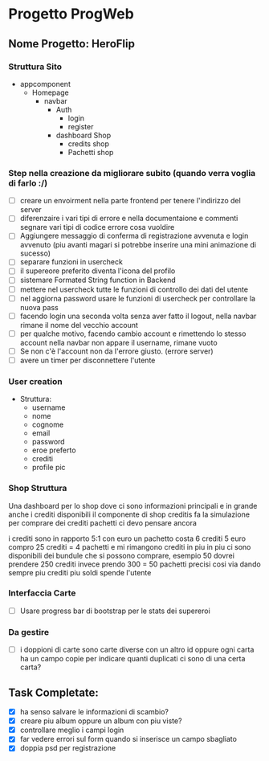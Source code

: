 # Progetto ProgWeb

## Nome Progetto: HeroFlip


### Struttura Sito

- appcomponent
  - Homepage
    - navbar
      - Auth
        - login
        - register
      - dashboard Shop
        - credits shop
        - Pachetti shop



### Step nella creazione da migliorare subito (quando verra voglia di farlo :/)
- [ ] creare un envoirment nella parte frontend per tenere l'indirizzo del server
- [ ] diferenzaire i vari tipi di errore e nella documentaione e commenti segnare vari tipi di codice errore cosa vuoldire
- [ ] Aggiungere messaggio di conferma di registrazione avvenuta e login avvenuto (piu avanti magari si potrebbe inserire una mini animazione di sucesso)
- [ ] separare funzioni in usercheck
- [ ] il supereore preferito diventa l'icona del profilo
- [ ] sistemare Formated String function in Backend
- [ ] mettere nel usercheck tutte le funzioni di controllo dei dati del utente
- [ ] nel aggiorna password usare le funzioni di usercheck per controllare la nuova pass
- [ ] facendo login una seconda volta senza aver fatto il logout, nella navbar rimane il nome del vecchio account 
- [ ] per qualche motivo, facendo cambio account e rimettendo lo stesso account nella navbar non appare il username, rimane vuoto
- [ ] Se non c'è l'account non da l'errore giusto. (errore server)
- [ ] avere un timer per disconnettere l'utente

### User creation 
- Struttura: 
  - username
  - nome
  - cognome
  - email
  - password
  - eroe preferto
  - crediti
  - profile pic



### Shop Struttura

Una dashboard per lo shop dove ci sono informazioni principali e in grande anche i crediti disponibili 
il componente di shop creditis fa la simulazione per comprare dei crediti 
pachetti ci devo pensare ancora 

i crediti sono in rapporto 5:1 con euro
un pachetto costa 6 crediti
5 euro compro 25 crediti = 4 pachetti e mi rimangono crediti in piu 
in piu ci sono disponibili dei bundule che si possono comprare, esempio 50 dovrei prendere 250 crediti invece prendo 300 = 50 pachetti precisi
cosi via dando sempre piu crediti piu soldi spende l'utente 



### Interfaccia Carte

- [ ] Usare progress bar di bootstrap per le stats dei supereroi




### Da gestire

- [ ] i doppioni di carte sono carte diverse con un altro id oppure ogni carta ha un campo copie per indicare quanti duplicati ci sono di una certa carta?





## Task Completate:

- [X] ha senso salvare le informazioni di scambio?
- [X] creare piu album oppure un album con piu viste?
- [X] controllare meglio i campi login
- [X] far vedere errori sul form quando si inserisce un campo sbagliato
- [X] doppia psd per registrazione